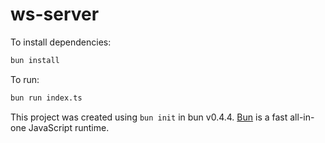 # ws-server

To install dependencies:

```bash
bun install
```

To run:

```bash
bun run index.ts
```

This project was created using `bun init` in bun v0.4.4. [Bun](https://bun.sh) is a fast all-in-one JavaScript runtime.
